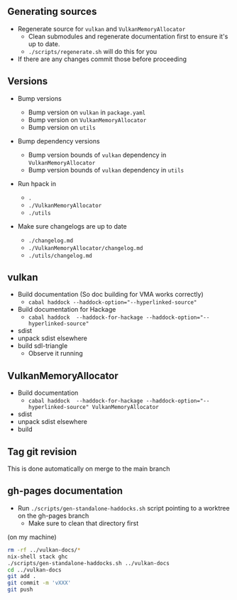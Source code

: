 ## Generating sources

- Regenerate source for `vulkan` and `VulkanMemoryAllocator`
  - Clean submodules and regenerate documentation first to ensure it's up to
    date.
  - `./scripts/regenerate.sh` will do this for you
- If there are any changes commit those before proceeding

## Versions

- Bump versions
  - Bump version on `vulkan` in `package.yaml`
  - Bump version on `VulkanMemoryAllocator`
  - Bump version on `utils`
- Bump dependency versions
  - Bump version bounds of `vulkan` dependency in `VulkanMemoryAllocator`
  - Bump version bounds of `vulkan` dependency in `utils`
- Run hpack in
  - `.`
  - `./VulkanMemoryAllocator`
  - `./utils`

- Make sure changelogs are up to date
  - `./changelog.md`
  - `./VulkanMemoryAllocator/changelog.md`
  - `./utils/changelog.md`

## vulkan

- Build documentation (So doc building for VMA works correctly)
  - `cabal haddock --haddock-option="--hyperlinked-source"`
- Build documentation for Hackage
  - `cabal haddock  --haddock-for-hackage --haddock-option="--hyperlinked-source"`
- sdist
- unpack sdist elsewhere
- build sdl-triangle
  - Observe it running

## VulkanMemoryAllocator

- Build documentation
  - `cabal haddock  --haddock-for-hackage --haddock-option="--hyperlinked-source" VulkanMemoryAllocator`
- sdist
- unpack sdist elsewhere
- build

## Tag git revision

This is done automatically on merge to the main branch

## gh-pages documentation

- Run `./scripts/gen-standalone-haddocks.sh` script pointing to a worktree on the gh-pages branch
  - Make sure to clean that directory first

(on my machine)

```bash
rm -rf ../vulkan-docs/*
nix-shell stack ghc
./scripts/gen-standalone-haddocks.sh ../vulkan-docs
cd ../vulkan-docs
git add .
git commit -m 'vXXX'
git push
```
